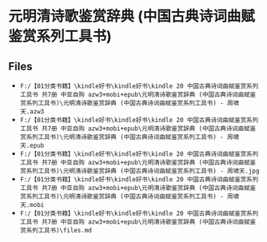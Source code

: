 # 元明清诗歌鉴赏辞典 (中国古典诗词曲赋鉴赏系列工具书)

## Files

- `F:/【01分类书籍】\kindle好书\kindle好书\kindle 20 中国古典诗词曲赋鉴赏系列工具书 共7册 中亚自购 azw3+mobi+epub\元明清诗歌鉴赏辞典 (中国古典诗词曲赋鉴赏系列工具书)\元明清诗歌鉴赏辞典 (中国古典诗词曲赋鉴赏系列工具书) - 周啸天.azw3`
- `F:/【01分类书籍】\kindle好书\kindle好书\kindle 20 中国古典诗词曲赋鉴赏系列工具书 共7册 中亚自购 azw3+mobi+epub\元明清诗歌鉴赏辞典 (中国古典诗词曲赋鉴赏系列工具书)\元明清诗歌鉴赏辞典 (中国古典诗词曲赋鉴赏系列工具书) - 周啸天.epub`
- `F:/【01分类书籍】\kindle好书\kindle好书\kindle 20 中国古典诗词曲赋鉴赏系列工具书 共7册 中亚自购 azw3+mobi+epub\元明清诗歌鉴赏辞典 (中国古典诗词曲赋鉴赏系列工具书)\元明清诗歌鉴赏辞典 (中国古典诗词曲赋鉴赏系列工具书) - 周啸天.jpg`
- `F:/【01分类书籍】\kindle好书\kindle好书\kindle 20 中国古典诗词曲赋鉴赏系列工具书 共7册 中亚自购 azw3+mobi+epub\元明清诗歌鉴赏辞典 (中国古典诗词曲赋鉴赏系列工具书)\元明清诗歌鉴赏辞典 (中国古典诗词曲赋鉴赏系列工具书) - 周啸天.mobi`
- `F:/【01分类书籍】\kindle好书\kindle好书\kindle 20 中国古典诗词曲赋鉴赏系列工具书 共7册 中亚自购 azw3+mobi+epub\元明清诗歌鉴赏辞典 (中国古典诗词曲赋鉴赏系列工具书)\files.md`
